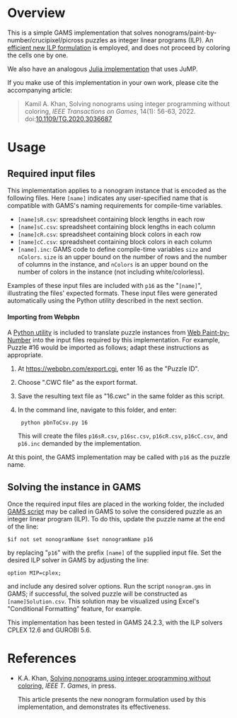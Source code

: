 # Overview
This is a simple GAMS implementation that solves
nonograms/paint-by-number/crucipixel/picross puzzles as integer linear
programs (ILP). An [efficient new ILP
formulation](https://doi.org/10.1109/TG.2020.3036687) is employed, and
does not proceed by coloring the cells one by one.

We also have an analogous [Julia
implementation](https://github.com/kamilkhanlab/NonogramSolver.jl)
that uses JuMP.

If you make use of this implementation in your own work, please cite
the accompanying article:

> Kamil A. Khan, Solving nonograms using integer programming without
> coloring, *IEEE Transactions on Games*, 14(1): 56-63, 2022.
> doi:[10.1109/TG.2020.3036687](https://doi.org/10.1109/TG.2020.3036687)

# Usage

## Required input files

This implementation applies to a nonogram instance that is encoded as the following files. 
Here `[name]` indicates any user-specified name that is compatible with GAMS's naming requirements for compile-time variables.

*   `[name]sR.csv`: spreadsheet containing block lengths in each row
*   `[name]sC.csv`: spreadsheet containing block lengths in each column
*   `[name]cR.csv`: spreadsheet containing block colors in each row
*   `[name]cC.csv`: spreadsheet containing block colors in each column
*   `[name].inc`: GAMS code to define compile-time variables `size`
    and `nColors`. `size` is an upper bound on the number of rows and
    the number of columns in the instance, and `nColors` is an upper
    bound on the number of colors in the instance (not including
    white/colorless).

Examples of these input files are included with `p16` as the
"`[name]`", illustrating the files' expected formats. These
input files were generated automatically using the Python utility
described in the next section.

#### Importing from Webpbn

A [Python utility](pbnToCsv.py) is included to translate puzzle instances from [Web Paint-by-Number](https://webpbn.com) into the input files required by this implementation. For example, Puzzle #16 would be imported as follows; adapt these instructions as appropriate.

1. At https://webpbn.com/export.cgi, enter 16 as the "Puzzle ID".
2. Choose ".CWC file" as the export format.
3. Save the resulting text file as "16.cwc" in the same folder as this script.
4. In the command line, navigate to this folder, and enter:

        python pbnToCsv.py 16

   This will create the files `p16sR.csv`, `p16sc.csv`, `p16cR.csv`, `p16cC.csv`, and `p16.inc` demanded by the implementation.

At this point, the GAMS implementation may be called with `p16` as the puzzle name.

## Solving the instance in GAMS

Once the required input files are placed in the working folder, the included [GAMS script](nonogram.gms) may be called in GAMS to solve the considered puzzle as an integer linear program (ILP). To do this, update the puzzle name at the end of the line:
    
    $if not set nonogramName $set nonogramName p16

by replacing "`p16`" with the prefix `[name]` of the supplied input file. Set the desired ILP solver in GAMS by adjusting the line:

    option MIP=cplex;
    
and include any desired solver options. Run the script `nonogram.gms` in GAMS; if successful, the solved puzzle will be constructed as `[name]Solution.csv`. This solution may be visualized using Excel's "Conditional Formatting" feature, for example.

This implementation has been tested in GAMS 24.2.3, with the ILP solvers CPLEX 12.6 and GUROBI 5.6.

# References

- K.A. Khan, [Solving nonograms using integer programming without
  coloring](https://doi.org/10.1109/TG.2020.3036687), _IEEE T. Games_,
  in press.

  This article presents the new nonogram formulation used by
  this implementation, and demonstrates its effectiveness.
